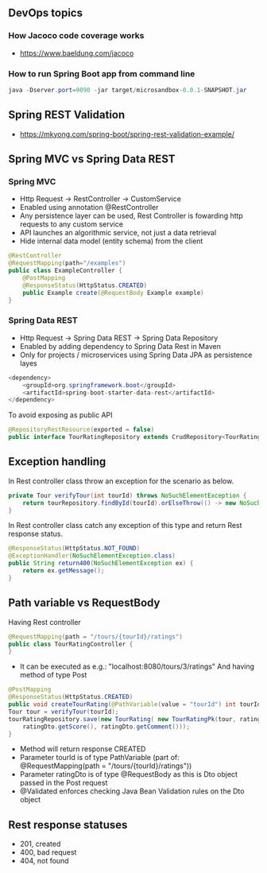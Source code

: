 ## DevOps topics
### How Jacoco code coverage works
- https://www.baeldung.com/jacoco
### How to run Spring Boot app from command line
```java
java -Dserver.port=9090 -jar target/microsandbox-0.0.1-SNAPSHOT.jar
```
## Spring REST Validation
- https://mkyong.com/spring-boot/spring-rest-validation-example/

## Spring MVC vs Spring Data REST
### Spring MVC
- Http Request -> RestController -> CustomService
- Enabled using annotation @RestController
- Any persistence layer can be used, Rest Controller is fowarding http requests to any custom service
- API launches an algorithmic service, not just a data retrieval
- Hide internal data model (entity schema) from the client
```java
@RestController
@RequestMapping(path="/examples")
public class ExampleController {
	@PostMapping
	@ResponseStatus(HttpStatus.CREATED)
	public Example create(@RequestBody Example example)
}
```
### Spring Data REST
- Http Request -> Spring Data REST -> Spring Data Repository
- Enabled by adding dependency to Spring Data Rest in Maven
- Only for projects / microservices using Spring Data JPA as persistence layes
```java
<dependency>
	<groupId>org.springframework.boot</groupId>
	<artifactId>spring-boot-starter-data-rest</artifactId>
</dependency>
```
To avoid exposing as public API
```java
@RepositoryRestResource(exported = false)
public interface TourRatingRepository extends CrudRepository<TourRating, TourRatingPk>
```
## Exception handling
In Rest controller class throw an exception for the scenario as below.
```java
private Tour verifyTour(int tourId) throws NoSuchElementException {
	return tourRepository.findById(tourId).orElseThrow(() -> new NoSuchElementException("Tour does not exist " + tourId));
}
```
In Rest controller class catch any exception of this type and return Rest response status.
```java
@ResponseStatus(HttpStatus.NOT_FOUND)
@ExceptionHandler(NoSuchElementException.class)
public String return400(NoSuchElementException ex) {
	return ex.getMessage();
}
```
## Path variable vs RequestBody
Having Rest controller
```java
@RequestMapping(path = "/tours/{tourId}/ratings")
public class TourRatingController {
}
```
- It can be executed as e.g.: "localhost:8080/tours/3/ratings"
And having method of type Post
```java
@PostMapping
@ResponseStatus(HttpStatus.CREATED)
public void createTourRating(@PathVariable(value = "tourId") int tourId, @RequestBody @Validated RatingDto ratingDto) {
Tour tour = verifyTour(tourId);
tourRatingRepository.save(new TourRating( new TourRatingPk(tour, ratingDto.getCustomerId()),
	ratingDto.getScore(), ratingDto.getComment()));
}
```
- Method will return response CREATED
- Parameter tourId is of type PathVariable (part of: @RequestMapping(path = "/tours/{tourId}/ratings"))
- Parameter ratingDto is of type @RequestBody as this is Dto object passed in the Post request
- @Validated enforces checking Java Bean Validation rules on the Dto object
## Rest response statuses
- 201, created
- 400, bad request
- 404, not found
